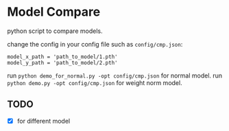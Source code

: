 # Model Compare

python script to compare models.

change the config in your config file such as `config/cmp.json`:

```
model_x_path = 'path_to_model/1.pth'
model_y_path = 'path_to_model/2.pth'
```

run `python demo_for_normal.py -opt config/cmp.json` for normal model.
run `python demo.py -opt config/cmp.json` for weight norm model.


## TODO

- [x] for different model